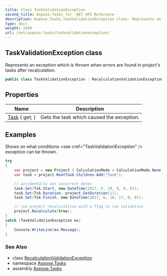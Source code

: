 ```yaml
---
title: Class TaskValidationException
second_title: Aspose.Tasks for .NET API Reference
description: Aspose.Tasks.TaskValidationException class. Represents an exception which is thrown when errors are found in projects tasks after recalculation
type: docs
weight: 2430
url: /net/aspose.tasks/taskvalidationexception/
---
```

## TaskValidationException class

Represents an exception which is thrown when errors are found in project's tasks after recalculation.

```csharp
public class TaskValidationException : RecalculationValidationException
```

## Properties

| Name | Description |
| --- | --- |
| [Task](../../aspose.tasks/taskvalidationexception/task/) { get; } | Gets the task which caused the exception. |

## Examples

Shows on what conditions &lt;see cref="TaskValidationException" /&gt; exception can be thrown.

```csharp
try
{
    var project = new Project { CalculationMode = CalculationMode.None };
    var task = project.RootTask.Children.Add("Task");

    // accidentally set incorrect dates
    task.Set(Tsk.Start, new DateTime(2017, 6, 19, 8, 0, 0));
    task.Set(Tsk.Duration, project.GetDuration(1));
    task.Set(Tsk.Finish, new DateTime(2017, 6, 18, 17, 0, 0));

    // run project recalculation with a flag to run validation   
    project.Recalculate(true);
}
catch (TaskValidationException ex)
{
    Console.WriteLine(ex.Message);
}
```

### See Also

* class [RecalculationValidationException](../recalculationvalidationexception/)
* namespace [Aspose.Tasks](../../aspose.tasks/)
* assembly [Aspose.Tasks](../../)


